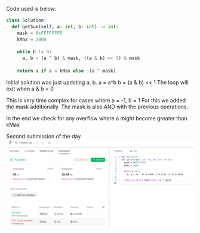 Code used is below:
```python
class Solution:
  def getSum(self, a: int, b: int) -> int:
    mask = 0xFFFFFFFF
    kMax = 2000

    while b != 0:
      a, b = (a ^ b) & mask, ((a & b) << 1) & mask

    return a if a < kMax else ~(a ^ mask)
```

Initial solution was just updating a, b.
a = a^b
b = (a & b) << 1
The loop will exit when a & b = 0

This is very time complex for cases where a = -1, b = 1
For this we added the mask additionally. The mask is also AND with the previous operations.

In the end we check for any overflow where a might become greater than kMax

Second submission of the day
![submission](submission.png)